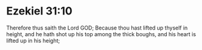 # Ezekiel 31:10

Therefore thus saith the Lord GOD; Because thou hast lifted up thyself in height, and he hath shot up his top among the thick boughs, and his heart is lifted up in his height;